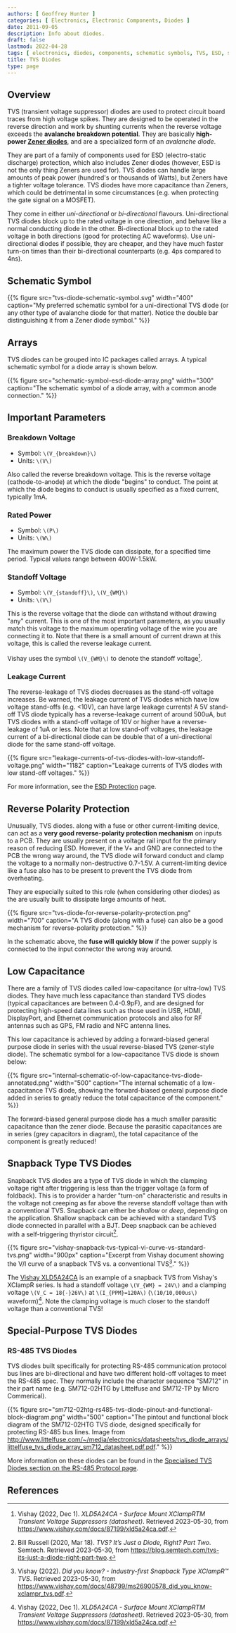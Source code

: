 ```yaml
---
authors: [ Geoffrey Hunter ]
categories: [ Electronics, Electronic Components, Diodes ]
date: 2011-09-05
description: Info about diodes.
draft: false
lastmod: 2022-04-28
tags: [ electronics, diodes, components, schematic symbols, TVS, ESD, snapback, Semtech ]
title: TVS Diodes
type: page
---
```


## Overview

TVS (transient voltage suppressor) diodes are used to protect circuit board traces from high voltage spikes. They are designed to be operated in the reverse direction and work by shunting currents when the reverse voltage exceeds the **avalanche breakdown potential**. They are basically **high-power [Zener diodes](/electronics/components/diodes/zener-diodes/)**, and are a specialized form of an _avalanche diode_.

They are part of a family of components used for ESD (electro-static discharge) protection, which also includes Zener diodes (however, ESD is not the only thing Zeners are used for). TVS diodes can handle large amounts of peak power (hundred's or thousands of Watts), but Zeners have a tighter voltage tolerance. TVS diodes have more capacitance than Zeners, which could be detrimental in some circumstances (e.g. when protecting the gate signal on a MOSFET).

They come in either _uni-directional_ or _bi-directional_ flavours. Uni-directional TVS diodes block up to the rated voltage in one direction, and behave like a normal conducting diode in the other. Bi-directional block up to the rated voltage in both directions (good for protecting AC waveforms). Use uni-directional diodes if possible, they are cheaper, and they have much faster turn-on times than their bi-directional counterparts (e.g. 4ps compared to 4ns).

## Schematic Symbol

{{% figure src="tvs-diode-schematic-symbol.svg" width="400" caption="My preferred schematic symbol for a uni-directional TVS diode (or any other type of avalanche diode for that matter). Notice the double bar distinguishing it from a Zener diode symbol." %}}

## Arrays

TVS diodes can be grouped into IC packages called arrays. A typical schematic symbol for a diode array is shown below.

{{% figure src="schematic-symbol-esd-diode-array.png" width="300" caption="The schematic symbol of a diode array, with a common anode connection." %}}

## Important Parameters

### Breakdown Voltage

* Symbol: `\(V_{breakdown}\)`
* Units: `\(V\)`

Also called the reverse breakdown voltage. This is the reverse voltage (cathode-to-anode) at which the diode "begins" to conduct. The point at which the diode begins to conduct is usually specified as a fixed current, typically 1mA.

### Rated Power

* Symbol: `\(P\)`
* Units: `\(W\)`

The maximum power the TVS diode can dissipate, for a specified time period. Typical values range between 400W-1.5kW.

### Standoff Voltage

* Symbol: `\(V_{standoff}\)`, `\(V_{WM}\)`
* Units: `\(V\)`

This is the reverse voltage that the diode can withstand without drawing "any" current. This is one of the most important parameters, as you usually match this voltage to the maximum operating voltage of the wire you are connecting it to. Note that there is a small amount of current drawn at this voltage, this is called the reverse leakage current.

Vishay uses the symbol `\(V_{WM}\)` to denote the standoff voltage[^vishay-xld5a24ca-ds].

### Leakage Current

The reverse-leakage of TVS diodes decreases as the stand-off voltage increases. Be warned, the leakage current of TVS diodes which have low voltage stand-offs (e.g. <10V), can have large leakage currents! A 5V stand-off TVS diode typically has a reverse-leakage current of around 500uA, but TVS diodes with a stand-off voltage of 10V or higher have a reverse-leakage of 1uA or less. Note that at low stand-off voltages, the leakage current of a bi-directional diode can be double that of a uni-directional diode for the same stand-off voltage.

{{% figure src="leakage-currents-of-tvs-diodes-with-low-standoff-voltage.png" width="1182" caption="Leakage currents of TVS diodes with low stand-off voltages." %}}

For more information, see the [ESD Protection](/electronics/circuit-design/esd-protection) page.

## Reverse Polarity Protection

Unusually, TVS diodes. along with a fuse or other current-limiting device, can act as a **very good reverse-polarity protection mechanism** on inputs to a PCB. They are usually present on a voltage rail input for the primary reason of reducing ESD. However, if the V+ and GND are connected to the PCB the wrong way around, the TVS diode will forward conduct and clamp the voltage to a normally non-destructive 0.7-1.5V. A current-limiting device like a fuse also has to be present to prevent the TVS diode from overheating.

They are especially suited to this role (when considering other diodes) as the are usually built to dissipate large amounts of heat.

{{% figure src="tvs-diode-for-reverse-polarity-protection.png" width="700" caption="A TVS diode (along with a fuse) can also be a good mechanism for reverse-polarity protection." %}}

In the schematic above, the **fuse will quickly blow** if the power supply is connected to the input connector the wrong way around.

## Low Capacitance

There are a family of TVS diodes called low-capacitance (or ultra-low) TVS diodes. They have much less capacitance than standard TVS diodes (typical capacitances are between 0.4-0.9pF), and are designed for protecting high-speed data lines such as those used in USB, HDMI, DisplayPort, and Ethernet communication protocols and also for RF antennas such as GPS, FM radio and NFC antenna lines.

This low capacitance is achieved by adding a forward-biased general purpose diode in series with the usual reverse-biased TVS (zener-style diode). The schematic symbol for a low-capacitance TVS diode is shown below:

{{% figure src="internal-schematic-of-low-capacitance-tvs-diode-annotated.png" width="500" caption="The internal schematic of a low-capacitance TVS diode, showing the forward-biased general purpose diode added in series to greatly reduce the total capacitance of the component." %}}

The forward-biased general purpose diode has a much smaller parasitic capacitance than the zener diode. Because the parasitic capacitances are in series (grey capacitors in diagram), the total capacitance of the component is greatly reduced!

## Snapback Type TVS Diodes

Snapback TVS diodes are a type of TVS diode in which the clamping voltage right after triggering is less than the trigger voltage (a form of foldback). This is to provider a harder "turn-on" characteristic and results in the voltage not creeping as far above the reverse standoff voltage than with a conventional TVS. Snapback can either be _shallow_ or _deep_, depending on the application. Shallow snapback can be achieved with a standard TVS diode connected in parallel with a BJT. Deep snapback can be achieved with a self-triggering thyristor circuit[^semtech-tvs-just-a-diode-part-2].

{{% figure src="vishay-snapback-tvs-typical-vi-curve-vs-standard-tvs.png" width="900px" caption="Excerpt from Vishay document showing the V/I curve of a snapback TVS vs. a conventional TVS[^vishay-did-you-know-snapback]." %}}

The [Vishay XLD5A24CA](https://www.vishay.com/docs/87199/xld5a24ca.pdf) is an example of a snapback TVS from Vishay's XClampR series. Is had a standoff voltage `\(V_{WM} = 24V\)` and a clamping voltage `\(V_C = 18{-}26V\)` at `\(I_{PPM}=120A\)` (`\(10/10,000us\)` waveform)[^vishay-xld5a24ca-ds]. Note the clamping voltage is much closer to the standoff voltage than a conventional TVS!

## Special-Purpose TVS Diodes

### RS-485 TVS Diodes

TVS diodes built specifically for protecting RS-485 communication protocol bus lines are bi-directional and have two different hold-off voltages to meet the RS-485 spec. They normally include the character sequence "SM712" in their part name (e.g. SM712-02HTG by Littelfuse and SM712-TP by Micro Commerical).

{{% figure src="sm712-02htg-rs485-tvs-diode-pinout-and-functional-block-diagram.png" width="500" caption="The pintout and functional block diagram of the SM712-02HTG TVS diode, designed specifically for protecting RS-485 bus lines. Image from http://www.littelfuse.com/~/media/electronics/datasheets/tvs_diode_arrays/littelfuse_tvs_diode_array_sm712_datasheet.pdf.pdf." %}}

More information on these diodes can be found in the [Specialised TVS Diodes section on the RS-485 Protocol page](/electronics/communication-protocols/rs-485-protocol#specialised-tvs-diodes).

## References

[^semtech-tvs-just-a-diode-part-2]: Bill Russell (2020, Mar 18). _TVS? It’s Just a Diode, Right? Part Two_. Semtech. Retrieved 2023-05-30, from https://blog.semtech.com/tvs-its-just-a-diode-right-part-two.
[^vishay-did-you-know-snapback]: Vishay (2022). _Did you know? - Industry-first Snapback Type XClampR™ TVS_. Retrieved 2023-05-30, from https://www.vishay.com/docs/48799/ms26900578_did_you_know-xclampr_tvs.pdf.
[^vishay-xld5a24ca-ds]: Vishay (2022, Dec 1). _XLD5A24CA - Surface Mount XClampRTM Transient Voltage Suppressors (datasheet)_. Retrieved 2023-05-30, from https://www.vishay.com/docs/87199/xld5a24ca.pdf.
